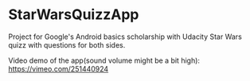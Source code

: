 # StarWarsQuizzApp
Project for Google's Android basics scholarship with Udacity
Star Wars quizz with questions for both sides.

Video demo of the app(sound volume might be a bit high): https://vimeo.com/251440924
